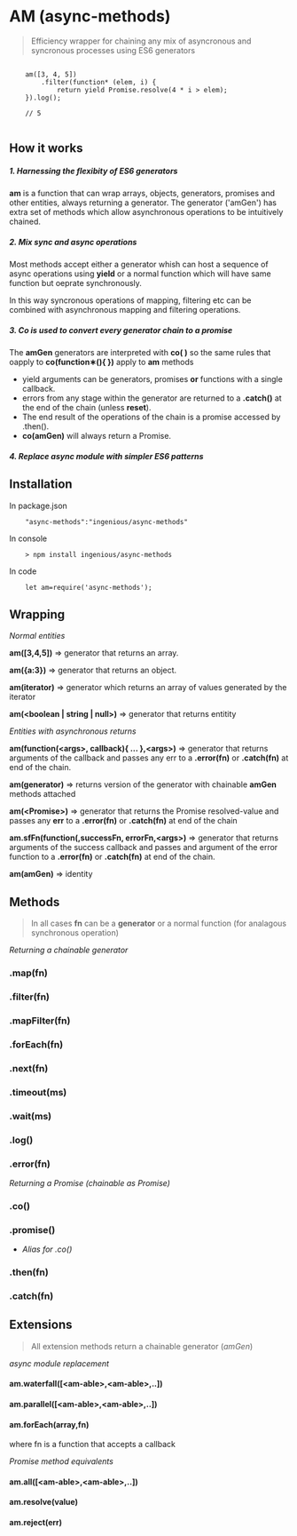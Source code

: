 #  AM (async-methods)
>Efficiency wrapper for chaining any mix of asyncronous and syncronous processes using ES6 generators

```

	am([3, 4, 5])
  		.filter(function* (elem, i) {
    		return yield Promise.resolve(4 * i > elem);
	}).log();
  	
	// 5
  	
```
## How it works

##### 1. Harnessing the flexibity of ES6 generators
**am** is a function that can wrap arrays, objects, generators, promises and other entities, always returning a generator.  The generator ('amGen') has extra set of methods which allow asynchronous operations to be intuitively chained.  

##### 2. Mix sync and async operations
Most methods accept either a generator whish can host a sequence of async operations using **yield** or a normal function which will have same function but oeprate synchronously.

In this way syncronous operations of mapping, filtering etc can be combined with asynchronous mapping and filtering operations.

##### 3. Co is used to convert every generator chain to a promise
The **amGen** generators are interpreted with **co( )** so the same rules that oapply to **co(function&lowast;(){ })** 
apply to **am** methods

- yield arguments can be generators, promises **or**  functions with a single callback.
- errors from any stage within the generator are  returned to a **.catch()** at the end of the chain (unless **reset**).
- The end result of the operations of the chain is a promise accessed by .then().
- **co(amGen)** will always return a Promise.

##### 4.  Replace async module with simpler ES6 patterns
 
## Installation
In package.json

```
	"async-methods":"ingenious/async-methods"
```

In console

```
	> npm install ingenious/async-methods
```
In code

```
	let am=require('async-methods');
```
## Wrapping

*Normal entities*

**am([3,4,5])** => generator that returns an array.

**am({a:3})** => generator that returns an object.

**am(iterator)**  => generator which returns an array of values generated by the iterator

**am(&lt;boolean | string | null&gt;)** => generator that returns entitity

*Entities with asynchronous returns*

**am(function(&lt;args&gt;, callback){ ... },&lt;args&gt;)** => generator that returns arguments of the callback and passes any err to a **.error(fn)**  or **.catch(fn)** at end of the chain.

**am(generator)**  => returns version of the generator with  chainable **amGen** methods attached

**am(&lt;Promise&gt;)**  => generator that returns the Promise resolved-value and passes any **err** to a **.error(fn)**  or **.catch(fn)** at end of the chain

**am.sfFn(function(<args>,successFn, errorFn,&lt;args&gt;)** => generator that returns arguments of the success callback and passes and argument of the error function to a **.error(fn)**  or **.catch(fn)** at end of the chain.

**am(amGen)** => identity

## Methods

> In all cases **fn** can be a **generator** or a normal function (for analagous synchronous operation)

*Returning a chainable generator*
### .map(fn)


### .filter(fn)


### .mapFilter(fn)

### .forEach(fn)

### .next(fn)

### .timeout(ms)
### .wait(ms)

### .log()

### .error(fn)

*Returning a Promise (chainable as Promise)*
### .co()
### .promise() 
-	*Alias for .co()*

### .then(fn)
### .catch(fn)

## Extensions 

>All extension methods return a chainable generator (*amGen*)

*async module replacement*

#### am.waterfall([&lt;am-able>,&lt;am-able>,..])
#### am.parallel([&lt;am-able>,&lt;am-able>,..])
#### am.forEach(array,fn) 
where fn is a function that accepts a callback



*Promise method equivalents*

#### am.all([&lt;am-able>,&lt;am-able>,..])
#### am.resolve(value)
#### am.reject(err)


